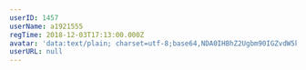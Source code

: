 ```yaml
---
userID: 1457
userName: a1921555
regTime: 2018-12-03T17:13:00.000Z
avatar: 'data:text/plain; charset=utf-8;base64,NDA0IHBhZ2Ugbm90IGZvdW5kCg=='
userURL: null
---
```



